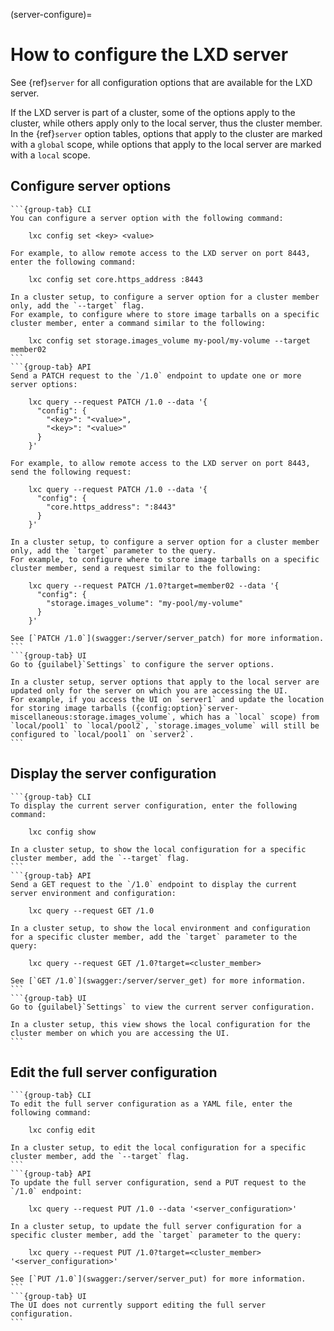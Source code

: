(server-configure)=
# How to configure the LXD server

See {ref}`server` for all configuration options that are available for the LXD server.

If the LXD server is part of a cluster, some of the options apply to the cluster, while others apply only to the local server, thus the cluster member.
In the {ref}`server` option tables, options that apply to the cluster are marked with a `global` scope, while options that apply to the local server are marked with a `local` scope.

## Configure server options

````{tabs}
```{group-tab} CLI
You can configure a server option with the following command:

    lxc config set <key> <value>

For example, to allow remote access to the LXD server on port 8443, enter the following command:

    lxc config set core.https_address :8443

In a cluster setup, to configure a server option for a cluster member only, add the `--target` flag.
For example, to configure where to store image tarballs on a specific cluster member, enter a command similar to the following:

    lxc config set storage.images_volume my-pool/my-volume --target member02
```
```{group-tab} API
Send a PATCH request to the `/1.0` endpoint to update one or more server options:

    lxc query --request PATCH /1.0 --data '{
      "config": {
        "<key>": "<value>",
        "<key>": "<value>"
      }
    }'

For example, to allow remote access to the LXD server on port 8443, send the following request:

    lxc query --request PATCH /1.0 --data '{
      "config": {
        "core.https_address": ":8443"
      }
    }'

In a cluster setup, to configure a server option for a cluster member only, add the `target` parameter to the query.
For example, to configure where to store image tarballs on a specific cluster member, send a request similar to the following:

    lxc query --request PATCH /1.0?target=member02 --data '{
      "config": {
        "storage.images_volume": "my-pool/my-volume"
      }
    }'

See [`PATCH /1.0`](swagger:/server/server_patch) for more information.
```
```{group-tab} UI
Go to {guilabel}`Settings` to configure the server options.

In a cluster setup, server options that apply to the local server are updated only for the server on which you are accessing the UI.
For example, if you access the UI on `server1` and update the location for storing image tarballs ({config:option}`server-miscellaneous:storage.images_volume`, which has a `local` scope) from `local/pool1` to `local/pool2`, `storage.images_volume` will still be configured to `local/pool1` on `server2`.
```
````

## Display the server configuration

````{tabs}
```{group-tab} CLI
To display the current server configuration, enter the following command:

    lxc config show

In a cluster setup, to show the local configuration for a specific cluster member, add the `--target` flag.
```
```{group-tab} API
Send a GET request to the `/1.0` endpoint to display the current server environment and configuration:

    lxc query --request GET /1.0

In a cluster setup, to show the local environment and configuration for a specific cluster member, add the `target` parameter to the query:

    lxc query --request GET /1.0?target=<cluster_member>

See [`GET /1.0`](swagger:/server/server_get) for more information.
```
```{group-tab} UI
Go to {guilabel}`Settings` to view the current server configuration.

In a cluster setup, this view shows the local configuration for the cluster member on which you are accessing the UI.
```
````

## Edit the full server configuration

````{tabs}
```{group-tab} CLI
To edit the full server configuration as a YAML file, enter the following command:

    lxc config edit

In a cluster setup, to edit the local configuration for a specific cluster member, add the `--target` flag.
```
```{group-tab} API
To update the full server configuration, send a PUT request to the `/1.0` endpoint:

    lxc query --request PUT /1.0 --data '<server_configuration>'

In a cluster setup, to update the full server configuration for a specific cluster member, add the `target` parameter to the query:

    lxc query --request PUT /1.0?target=<cluster_member> '<server_configuration>'

See [`PUT /1.0`](swagger:/server/server_put) for more information.
```
```{group-tab} UI
The UI does not currently support editing the full server configuration.
```
````
